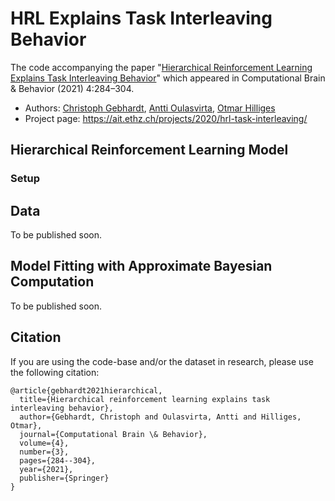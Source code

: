 # HRL Explains Task Interleaving Behavior
The code accompanying the paper "[Hierarchical Reinforcement Learning Explains Task Interleaving Behavior](https://link.springer.com/article/10.1007/s42113-020-00093-9)" which appeared in Computational Brain & Behavior (2021) 4:284–304. 

- Authors: [Christoph Gebhardt](https://ait.ethz.ch/people/gebhardt/), [Antti Oulasvirta](http://users.comnet.aalto.fi/oulasvir/), [Otmar Hilliges](https://ait.ethz.ch/people/hilliges/)
- Project page: https://ait.ethz.ch/projects/2020/hrl-task-interleaving/

## Hierarchical Reinforcement Learning Model
### Setup

## Data
To be published soon.

## Model Fitting with Approximate Bayesian Computation
To be published soon.

## Citation
If you are using the code-base and/or the dataset in research, please use the following citation:
```
@article{gebhardt2021hierarchical,
  title={Hierarchical reinforcement learning explains task interleaving behavior},
  author={Gebhardt, Christoph and Oulasvirta, Antti and Hilliges, Otmar},
  journal={Computational Brain \& Behavior},
  volume={4},
  number={3},
  pages={284--304},
  year={2021},
  publisher={Springer}
}
```
